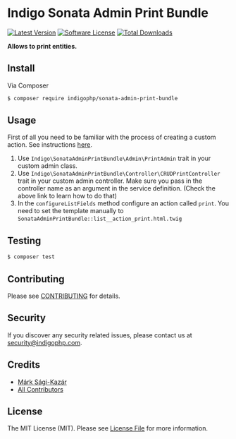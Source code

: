 # Indigo Sonata Admin Print Bundle

[![Latest Version](https://img.shields.io/github/release/indigophp/sonata-admin-print-bundle.svg?style=flat-square)](https://github.com/indigophp/sonata-admin-print-bundle/releases)
[![Software License](https://img.shields.io/badge/license-MIT-brightgreen.svg?style=flat-square)](LICENSE)
[![Total Downloads](https://img.shields.io/packagist/dt/indigophp/sonata-admin-print-bundle.svg?style=flat-square)](https://packagist.org/packages/indigophp/sonata-admin-print-bundle)

**Allows to print entities.**


## Install

Via Composer

``` bash
$ composer require indigophp/sonata-admin-print-bundle
```


## Usage

First of all you need to be familiar with the process of creating a custom action. See instructions [here](https://sonata-project.org/bundles/admin/master/doc/cookbook/recipe_custom_action.html).

1. Use `Indigo\SonataAdminPrintBundle\Admin\PrintAdmin` trait in your custom admin class.
2. Use `Indigo\SonataAdminPrintBundle\Controller\CRUDPrintController` trait in your custom admin controller. Make sure you pass in the controller name as an argument in the service definition. (Check the above link to learn how to do that)
3. In the  `configureListFields` method configure an action called `print`. You need to set the template manually to `SonataAdminPrintBundle::list__action_print.html.twig`


## Testing

``` bash
$ composer test
```


## Contributing

Please see [CONTRIBUTING](CONTRIBUTING.md) for details.


## Security

If you discover any security related issues, please contact us at [security@indigophp.com](mailto:security@indigophp.com).


## Credits

- [Márk Sági-Kazár](https://github.com/sagikazarmark)
- [All Contributors](https://github.com/indigophp/sonata-admin-print-bundle/contributors)


## License

The MIT License (MIT). Please see [License File](LICENSE) for more information.
